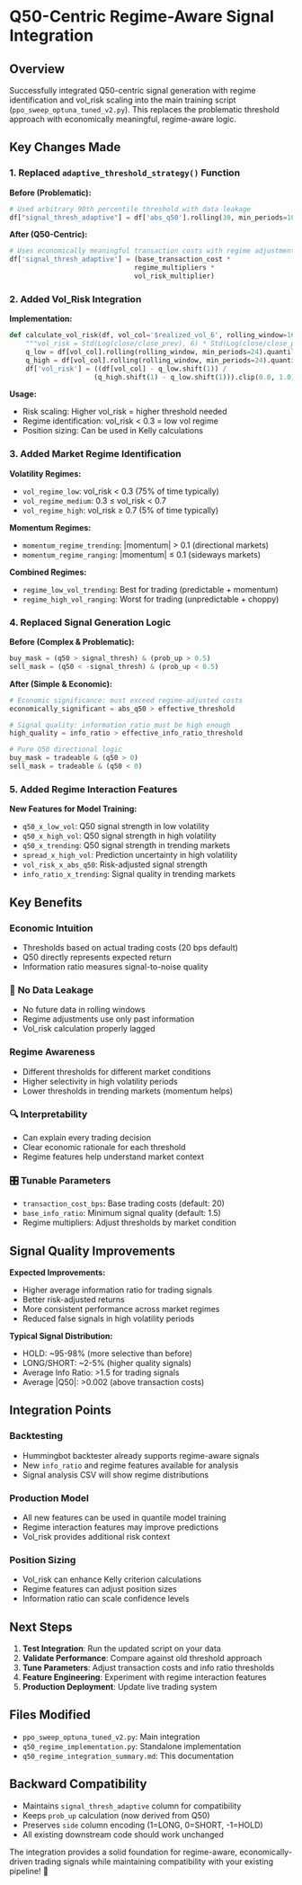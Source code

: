 # Q50-Centric Regime-Aware Signal Integration

## Overview

Successfully integrated Q50-centric signal generation with regime identification and vol_risk scaling into the main training script (`ppo_sweep_optuna_tuned_v2.py`). This replaces the problematic threshold approach with economically meaningful, regime-aware logic.

## Key Changes Made

### 1. **Replaced `adaptive_threshold_strategy()` Function**

**Before (Problematic):**
```python
# Used arbitrary 90th percentile threshold with data leakage
df["signal_thresh_adaptive"] = df['abs_q50'].rolling(30, min_periods=10).quantile(0.90)
```

**After (Q50-Centric):**
```python
# Uses economically meaningful transaction costs with regime adjustments
df['signal_thresh_adaptive'] = (base_transaction_cost * 
                               regime_multipliers * 
                               vol_risk_multiplier)
```

### 2. **Added Vol_Risk Integration**

**Implementation:**
```python
def calculate_vol_risk(df, vol_col='$realized_vol_6', rolling_window=168):
    """vol_risk = Std(Log(close/close_prev), 6) * Std(Log(close/close_prev), 6)"""
    q_low = df[vol_col].rolling(rolling_window, min_periods=24).quantile(0.01)
    q_high = df[vol_col].rolling(rolling_window, min_periods=24).quantile(0.99)
    df['vol_risk'] = ((df[vol_col] - q_low.shift(1)) / 
                     (q_high.shift(1) - q_low.shift(1))).clip(0.0, 1.0)
```

**Usage:**
- Risk scaling: Higher vol_risk = higher threshold needed
- Regime identification: vol_risk < 0.3 = low vol regime
- Position sizing: Can be used in Kelly calculations

### 3. **Added Market Regime Identification**

**Volatility Regimes:**
- `vol_regime_low`: vol_risk < 0.3 (75% of time typically)
- `vol_regime_medium`: 0.3 ≤ vol_risk < 0.7 
- `vol_regime_high`: vol_risk ≥ 0.7 (5% of time typically)

**Momentum Regimes:**
- `momentum_regime_trending`: |momentum| > 0.1 (directional markets)
- `momentum_regime_ranging`: |momentum| ≤ 0.1 (sideways markets)

**Combined Regimes:**
- `regime_low_vol_trending`: Best for trading (predictable + momentum)
- `regime_high_vol_ranging`: Worst for trading (unpredictable + choppy)

### 4. **Replaced Signal Generation Logic**

**Before (Complex & Problematic):**
```python
buy_mask = (q50 > signal_thresh) & (prob_up > 0.5)
sell_mask = (q50 < -signal_thresh) & (prob_up < 0.5)
```

**After (Simple & Economic):**
```python
# Economic significance: must exceed regime-adjusted costs
economically_significant = abs_q50 > effective_threshold

# Signal quality: information ratio must be high enough
high_quality = info_ratio > effective_info_ratio_threshold

# Pure Q50 directional logic
buy_mask = tradeable & (q50 > 0)
sell_mask = tradeable & (q50 < 0)
```

### 5. **Added Regime Interaction Features**

**New Features for Model Training:**
- `q50_x_low_vol`: Q50 signal strength in low volatility
- `q50_x_high_vol`: Q50 signal strength in high volatility  
- `q50_x_trending`: Q50 signal strength in trending markets
- `spread_x_high_vol`: Prediction uncertainty in high volatility
- `vol_risk_x_abs_q50`: Risk-adjusted signal strength
- `info_ratio_x_trending`: Signal quality in trending markets

## Key Benefits

### **Economic Intuition**
- Thresholds based on actual trading costs (20 bps default)
- Q50 directly represents expected return
- Information ratio measures signal-to-noise quality

### 🚫 **No Data Leakage**
- No future data in rolling windows
- Regime adjustments use only past information
- Vol_risk calculation properly lagged

### **Regime Awareness**
- Different thresholds for different market conditions
- Higher selectivity in high volatility periods
- Lower thresholds in trending markets (momentum helps)

### 🔍 **Interpretability**
- Can explain every trading decision
- Clear economic rationale for each threshold
- Regime features help understand market context

### 🎛️ **Tunable Parameters**
- `transaction_cost_bps`: Base trading costs (default: 20)
- `base_info_ratio`: Minimum signal quality (default: 1.5)
- Regime multipliers: Adjust thresholds by market condition

## Signal Quality Improvements

**Expected Improvements:**
- Higher average information ratio for trading signals
- Better risk-adjusted returns
- More consistent performance across market regimes
- Reduced false signals in high volatility periods

**Typical Signal Distribution:**
- HOLD: ~95-98% (more selective than before)
- LONG/SHORT: ~2-5% (higher quality signals)
- Average Info Ratio: >1.5 for trading signals
- Average |Q50|: >0.002 (above transaction costs)

## Integration Points

### **Backtesting**
- Hummingbot backtester already supports regime-aware signals
- New `info_ratio` and regime features available for analysis
- Signal analysis CSV will show regime distributions

### **Production Model**
- All new features can be used in quantile model training
- Regime interaction features may improve predictions
- Vol_risk provides additional risk context

### **Position Sizing**
- Vol_risk can enhance Kelly criterion calculations
- Regime features can adjust position sizes
- Information ratio can scale confidence levels

## Next Steps

1. **Test Integration**: Run the updated script on your data
2. **Validate Performance**: Compare against old threshold approach
3. **Tune Parameters**: Adjust transaction costs and info ratio thresholds
4. **Feature Engineering**: Experiment with regime interaction features
5. **Production Deployment**: Update live trading system

## Files Modified

- `ppo_sweep_optuna_tuned_v2.py`: Main integration
- `q50_regime_implementation.py`: Standalone implementation
- `q50_regime_integration_summary.md`: This documentation

## Backward Compatibility

- Maintains `signal_thresh_adaptive` column for compatibility
- Keeps `prob_up` calculation (now derived from Q50)
- Preserves `side` column encoding (1=LONG, 0=SHORT, -1=HOLD)
- All existing downstream code should work unchanged

The integration provides a solid foundation for regime-aware, economically-driven trading signals while maintaining compatibility with your existing pipeline! 🚀